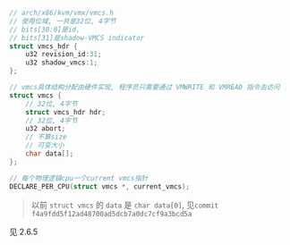 

```cpp
// arch/x86/kvm/vmx/vmcs.h
// 使用位域, 一共是32位, 4字节
// bits[30:0]是id, 
// bits[31]是shadow-VMCS indicator
struct vmcs_hdr {
    u32 revision_id:31;
    u32 shadow_vmcs:1;
};

// vmcs具体结构分配由硬件实现, 程序员只需要通过 VMWRITE 和 VMREAD 指令去访问
struct vmcs {
    // 32位, 4字节
    struct vmcs_hdr hdr;
    // 32位, 4字节
    u32 abort;
    // 不算size
    // 可变大小
    char data[];
};

// 每个物理逻辑cpu一个current vmcs指针
DECLARE_PER_CPU(struct vmcs *, current_vmcs);
```

>以前 `struct vmcs` 的 `data` 是 `char data[0]`, 见`commit f4a9fdd5f12ad48700ad5dcb7a0dc7cf9a3bcd5a`

见 2.6.5


